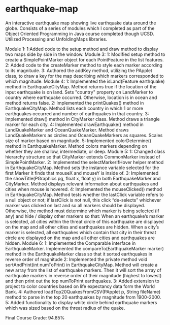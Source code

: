 # earthquake-map
An interactive earthquake map showing live earthquake data around the globe.
Consists of a series of modules which I completed as part of the Object Oriented Programming in Java course completed though UCSD. Utilized Processing and UnfoldingMaps libraries.

Module 1: 
					1:Added code to the setup method and draw method to display two maps side by side in the window.
Module 3: 
					1: Modified setup method to create a SimplePointMarker object for each PointFeature in the list features.
          2: Added code to the createMarker method to style each marker according to its magnitude.
          3: Authored the addKey method, utilizing the PApplet class, to draw a key for the map describing which markers corresponded to which magnitude.
Module 4: 
					1: Implemented the isLand(Feature earthquake) method in EarthquakeCityMap.  Method returns true if the location of the input earthquake is on land. Sets "country" property on LandMarker to 							country where earthquake occurred.  Otherwise, location is in ocean and method returns false.
					2: Implemented the printQuakes() method in EarthquakeCityMap. Method lists each country in which 1 or more earthquakes occurred and number of earthquakes in that country.
					3: Implemented draw() method in CityMarker class. Method draws a triangle marker for each city.
		 			4: Implemented drawEarthquake() method in LandQuakeMarker and OceanQuakeMarker. Method draws LandQuakeMarkers as circles and OceanQuakeMarkers as squares. Scales size of marker based on 									magnitude.
					5: Implemented colorDetermine() method in EarthquakeMarker. Method colors markers depending on whether they are shallow, intermediate, or deep.
Module 5: 
					1: Changed class hierarchy structure so that CityMarker extends CommonMarker instead of SimplePointMarker.
					2: Implemented the selectMarkerIfHover helper method in EarthquakeCityMap. Method sets the instance variable selected for the first Marker it finds that mouseX and mouseY is inside of.
		 			3: Implemented the showTitle(PGraphics pg, float x, float y) in both EarthquakeMarker and CityMarker. Method displays relevant information about earthquakes and cities when mouse is hovered.
					4: Implemented the mouseClicked() method in EarthquakeCityMap. Method tests whether the lastClick variable refers to a null object or not; if lastClick is not null, this click “de-selects” 							whichever marker was clicked on last and so all markers should be displayed.  Otherwise, the method must determine which marker is being selected (if any) and hide / display other markers 						so that: When an earthquake’s marker is selected, all cities within the threat circle of this earthquake are displayed on the map and all other cities and earthquakes are hidden. When a 							city’s marker is selected, all earthquakes which contain that city in their threat circle are displayed on the map and all other cities and earthquakes are hidden.
Module 6: 
					1: Implemented the Comparable interface in EarthquakeMarker. Implemented the compareTo(EarthquakeMarker marker) method in the EarthquakeMarker class so that it sorted earthquakes in reverse 							order of magnitude
		 			2: Implemented the private method void sortAndPrint(int numToPrint) in EarthquakeCityMap. Method will create a new array from the list of earthquake markers. Then it will sort the array of 								earthquake markers in reverse order of their magnitude (highest to lowest) and then print out the top numToPrint earthquakes.
					3: Added extension to project to color countries based on life expectancy data form the World Bank. 
		 			4: Authored loadTop20QuakesFromCSV(PApplet p, String fileName) method to parse in the top 20 earthquakes by magnitude from 1900-2000.
					5: Added functionality to display white circle behind earthquake markers which was sized based on the threat radius of the quake.

Final Course Grade: 94.85%

